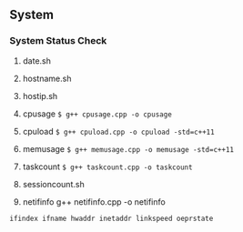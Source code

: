 ## System

### System Status Check

1. date.sh  

2. hostname.sh  

3. hostip.sh

4. cpusage ```$ g++ cpusage.cpp -o cpusage```

5. cpuload ```$ g++ cpuload.cpp -o cpuload -std=c++11```

6. memusage ```$ g++ memusage.cpp -o memusage -std=c++11```

7. taskcount ```$ g++ taskcount.cpp -o taskcount```

8. sessioncount.sh

9. netifinfo g++ netifinfo.cpp -o netifinfo

 ```ifindex ifname hwaddr inetaddr linkspeed oeprstate```
